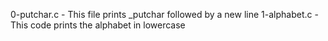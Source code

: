 0-putchar.c - This file prints _putchar followed by a new line
1-alphabet.c - This code prints the alphabet in lowercase
